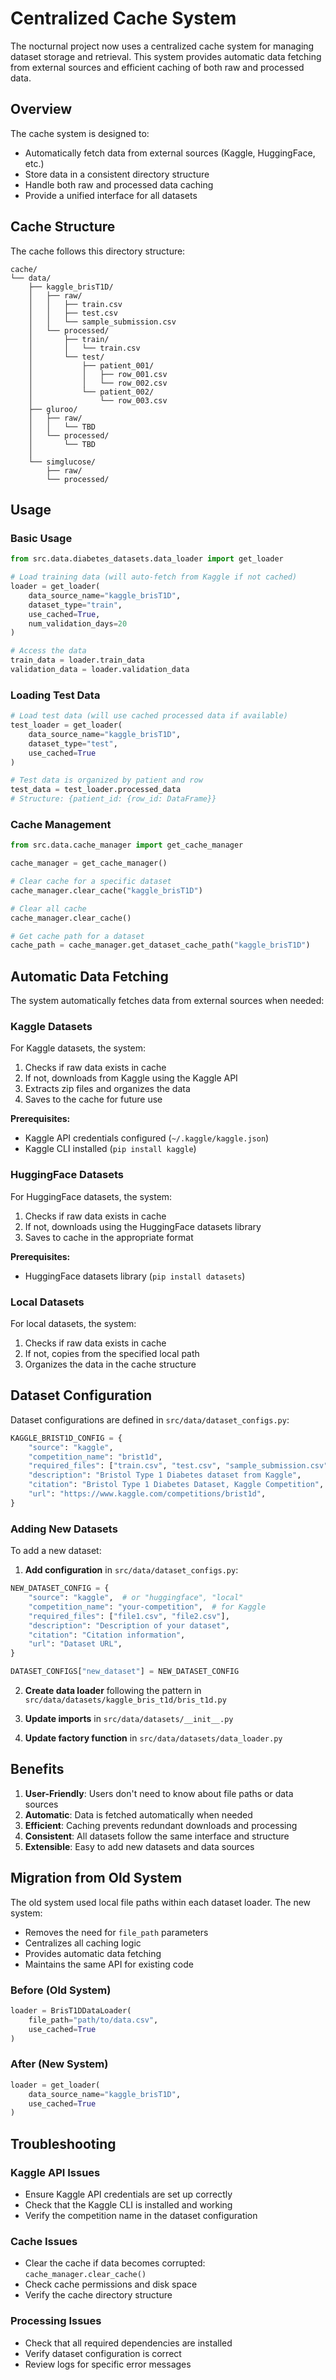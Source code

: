 # Centralized Cache System

The nocturnal project now uses a centralized cache system for managing dataset storage and retrieval. This system provides automatic data fetching from external sources and efficient caching of both raw and processed data.

## Overview

The cache system is designed to:
- Automatically fetch data from external sources (Kaggle, HuggingFace, etc.)
- Store data in a consistent directory structure
- Handle both raw and processed data caching
- Provide a unified interface for all datasets

## Cache Structure

The cache follows this directory structure:

```
cache/
└── data/
    ├── kaggle_brisT1D/
    │   ├── raw/
    │   │   ├── train.csv
    │   │   ├── test.csv
    │   │   └── sample_submission.csv
    │   └── processed/
    │       ├── train/
    │       │   └── train.csv
    │       └── test/
    │           ├── patient_001/
    │           │   ├── row_001.csv
    │           │   └── row_002.csv
    │           └── patient_002/
    │               └── row_003.csv
    ├── gluroo/
    │   ├── raw/
    │   │   └── TBD
    │   └── processed/
    │       └── TBD
    │
    └── simglucose/
        ├── raw/
        └── processed/
```

## Usage

### Basic Usage

```python
from src.data.diabetes_datasets.data_loader import get_loader

# Load training data (will auto-fetch from Kaggle if not cached)
loader = get_loader(
    data_source_name="kaggle_brisT1D",
    dataset_type="train",
    use_cached=True,
    num_validation_days=20
)

# Access the data
train_data = loader.train_data
validation_data = loader.validation_data
```

### Loading Test Data

```python
# Load test data (will use cached processed data if available)
test_loader = get_loader(
    data_source_name="kaggle_brisT1D",
    dataset_type="test",
    use_cached=True
)

# Test data is organized by patient and row
test_data = test_loader.processed_data
# Structure: {patient_id: {row_id: DataFrame}}
```

### Cache Management

```python
from src.data.cache_manager import get_cache_manager

cache_manager = get_cache_manager()

# Clear cache for a specific dataset
cache_manager.clear_cache("kaggle_brisT1D")

# Clear all cache
cache_manager.clear_cache()

# Get cache path for a dataset
cache_path = cache_manager.get_dataset_cache_path("kaggle_brisT1D")
```

## Automatic Data Fetching

The system automatically fetches data from external sources when needed:

### Kaggle Datasets

For Kaggle datasets, the system:
1. Checks if raw data exists in cache
2. If not, downloads from Kaggle using the Kaggle API
3. Extracts zip files and organizes the data
4. Saves to the cache for future use

**Prerequisites:**
- Kaggle API credentials configured (`~/.kaggle/kaggle.json`)
- Kaggle CLI installed (`pip install kaggle`)

### HuggingFace Datasets

For HuggingFace datasets, the system:
1. Checks if raw data exists in cache
2. If not, downloads using the HuggingFace datasets library
3. Saves to cache in the appropriate format

**Prerequisites:**
- HuggingFace datasets library (`pip install datasets`)

### Local Datasets

For local datasets, the system:
1. Checks if raw data exists in cache
2. If not, copies from the specified local path
3. Organizes the data in the cache structure

## Dataset Configuration

Dataset configurations are defined in `src/data/dataset_configs.py`:

```python
KAGGLE_BRIST1D_CONFIG = {
    "source": "kaggle",
    "competition_name": "brist1d",
    "required_files": ["train.csv", "test.csv", "sample_submission.csv"],
    "description": "Bristol Type 1 Diabetes dataset from Kaggle",
    "citation": "Bristol Type 1 Diabetes Dataset, Kaggle Competition",
    "url": "https://www.kaggle.com/competitions/brist1d",
}
```

### Adding New Datasets

To add a new dataset:

1. **Add configuration** in `src/data/dataset_configs.py`:
```python
NEW_DATASET_CONFIG = {
    "source": "kaggle",  # or "huggingface", "local"
    "competition_name": "your-competition",  # for Kaggle
    "required_files": ["file1.csv", "file2.csv"],
    "description": "Description of your dataset",
    "citation": "Citation information",
    "url": "Dataset URL",
}

DATASET_CONFIGS["new_dataset"] = NEW_DATASET_CONFIG
```

2. **Create data loader** following the pattern in `src/data/datasets/kaggle_bris_t1d/bris_t1d.py`

3. **Update imports** in `src/data/datasets/__init__.py`

4. **Update factory function** in `src/data/datasets/data_loader.py`

## Benefits

1. **User-Friendly**: Users don't need to know about file paths or data sources
2. **Automatic**: Data is fetched automatically when needed
3. **Efficient**: Caching prevents redundant downloads and processing
4. **Consistent**: All datasets follow the same interface and structure
5. **Extensible**: Easy to add new datasets and data sources

## Migration from Old System

The old system used local file paths within each dataset loader. The new system:

- Removes the need for `file_path` parameters
- Centralizes all caching logic
- Provides automatic data fetching
- Maintains the same API for existing code

### Before (Old System)
```python
loader = BrisT1DDataLoader(
    file_path="path/to/data.csv",
    use_cached=True
)
```

### After (New System)
```python
loader = get_loader(
    data_source_name="kaggle_brisT1D",
    use_cached=True
)
```

## Troubleshooting

### Kaggle API Issues
- Ensure Kaggle API credentials are set up correctly
- Check that the Kaggle CLI is installed and working
- Verify the competition name in the dataset configuration

### Cache Issues
- Clear the cache if data becomes corrupted: `cache_manager.clear_cache()`
- Check cache permissions and disk space
- Verify the cache directory structure

### Processing Issues
- Check that all required dependencies are installed
- Verify dataset configuration is correct
- Review logs for specific error messages

